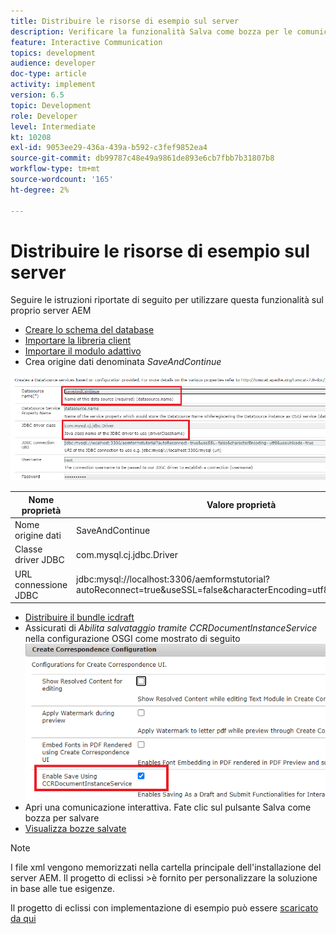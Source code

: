 ```yaml
---
title: Distribuire le risorse di esempio sul server
description: Verificare la funzionalità Salva come bozza per le comunicazioni interattive
feature: Interactive Communication
topics: development
audience: developer
doc-type: article
activity: implement
version: 6.5
topic: Development
role: Developer
level: Intermediate
kt: 10208
exl-id: 9053ee29-436a-439a-b592-c3fef9852ea4
source-git-commit: db99787c48e49a9861de893e6cb7fbb7b31807b8
workflow-type: tm+mt
source-wordcount: '165'
ht-degree: 2%

---
```


# Distribuire le risorse di esempio sul server

Seguire le istruzioni riportate di seguito per utilizzare questa funzionalità sul proprio server AEM

* [Creare lo schema del database](assets/icdrafts.sql)
* [Importare la libreria client](assets/icdrafts.zip)
* [Importare il modulo adattivo](assets/SavedDraftsAdaptiveForm.zip)
* Crea origine dati denominata _SaveAndContinue_

![Crea origine dati](assets/data-source.png)

| Nome proprietà | Valore proprietà |
|---|---|
| Nome origine dati | SaveAndContinue |
| Classe driver JDBC | com.mysql.cj.jdbc.Driver |
| URL connessione JDBC | jdbc:mysql://localhost:3306/aemformstutorial?autoReconnect=true&amp;useSSL=false&amp;characterEncoding=utf8&amp;useUnicode=true |

* [Distribuire il bundle icdraft](assets/icdrafts.icdrafts.core-1.0-SNAPSHOT.jar)
* Assicurati di _Abilita salvataggio tramite CCRDocumentInstanceService_ nella configurazione OSGI come mostrato di seguito
   ![Abilita bozze](assets/enable-drafts.png)
* Apri una comunicazione interattiva. Fate clic sul pulsante Salva come bozza per salvare
* [Visualizza bozze salvate](http://localhost:4502/content/dam/formsanddocuments/saveddrafts/jcr:content?wcmmode=disabled)

>[!NOTE]
>I file xml vengono memorizzati nella cartella principale dell&#39;installazione del server AEM. Il progetto di eclissi >è fornito per personalizzare la soluzione in base alle tue esigenze.

Il progetto di eclissi con implementazione di esempio può essere [scaricato da qui](assets/icdrafts-eclipse-project.zip)
